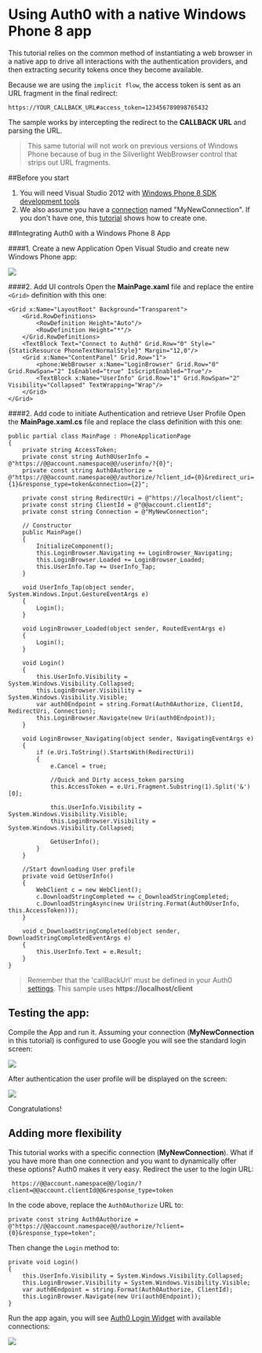 # Using Auth0 with a native Windows Phone 8 app

This tutorial relies on the common method of instantiating a web browser in a native app to drive all interactions with the authentication providers, and then extracting security tokens once they become available. 

Because we are using the `implicit flow`, the access token is sent as an URL fragment in the final redirect:

	https://YOUR_CALLBACK_URL#access_token=123456789098765432

The sample works by intercepting the redirect to the __CALLBACK URL__ and parsing the URL.

> This same tutorial will not work on previous versions of Windows Phone because of bug in the Silverlight WebBrowser control that strips out URL fragments.

##Before you start

1. You will need Visual Studio 2012 with [Windows Phone 8 SDK development tools](http://go.microsoft.com/fwlink/?LinkId=265772)
2. We also assume you have a [connection](https://app.auth0.com/#/connections) named "MyNewConnection". If you don't have one, this [tutorial](createconnection) shows how to create one.

##Integrating Auth0 with a Windows Phone 8 App

####1. Create a new Application
Open Visual Studio and create new Windows Phone app:

![](img/wp8-step1.png)

####2. Add UI controls
Open the __MainPage.xaml__ file and replace the entire `<Grid>` definition with this one:

    <Grid x:Name="LayoutRoot" Background="Transparent">
        <Grid.RowDefinitions>
            <RowDefinition Height="Auto"/>
            <RowDefinition Height="*"/>
        </Grid.RowDefinitions>
        <TextBlock Text="Connect to Auth0" Grid.Row="0" Style="{StaticResource PhoneTextNormalStyle}" Margin="12,0"/>
        <Grid x:Name="ContentPanel" Grid.Row="1">
            <phone:WebBrowser x:Name="LoginBrowser" Grid.Row="0" Grid.RowSpan="2" IsEnabled="true" IsScriptEnabled="True"/>
            <TextBlock x:Name="UserInfo" Grid.Row="1" Grid.RowSpan="2" Visibility="Collapsed" TextWrapping="Wrap"/>
        </Grid>
    </Grid>

####2. Add code to initiate Authentication and retrieve User Profile
Open the __MainPage.xaml.cs__ file and replace the class definition with this one:

    public partial class MainPage : PhoneApplicationPage
    {
        private string AccessToken;
        private const string Auth0UserInfo = @"https://@@account.namespace@@/userinfo/?{0}";
        private const string Auth0Authorize = @"https://@@account.namespace@@/authorize/?client_id={0}&redirect_uri={1}&response_type=token&connection={2}";

        private const string RedirectUri = @"https://localhost/client";
        private const string ClientId = @"@@account.clientId";
        private const string Connection = @"MyNewConnection";

        // Constructor
        public MainPage()
        {
            InitializeComponent();
            this.LoginBrowser.Navigating += LoginBrowser_Navigating;
            this.LoginBrowser.Loaded += LoginBrowser_Loaded;
            this.UserInfo.Tap += UserInfo_Tap;
        }

        void UserInfo_Tap(object sender, System.Windows.Input.GestureEventArgs e)
        {
            Login();
        }

        void LoginBrowser_Loaded(object sender, RoutedEventArgs e)
        {
            Login();
        }

        void Login()
        {
            this.UserInfo.Visibility = System.Windows.Visibility.Collapsed;
            this.LoginBrowser.Visibility = System.Windows.Visibility.Visible;
            var auth0Endpoint = string.Format(Auth0Authorize, ClientId, RedirectUri, Connection);
            this.LoginBrowser.Navigate(new Uri(auth0Endpoint));
        }

        void LoginBrowser_Navigating(object sender, NavigatingEventArgs e)
        {
            if (e.Uri.ToString().StartsWith(RedirectUri))
            {
                e.Cancel = true;

                //Quick and Dirty access_token parsing
                this.AccessToken = e.Uri.Fragment.Substring(1).Split('&')[0];

                this.UserInfo.Visibility = System.Windows.Visibility.Visible;
                this.LoginBrowser.Visibility = System.Windows.Visibility.Collapsed;

                GetUserInfo();
            }
        }

        //Start downloading User profile
        private void GetUserInfo()
        {
            WebClient c = new WebClient();
            c.DownloadStringCompleted += c_DownloadStringCompleted;
            c.DownloadStringAsync(new Uri(string.Format(Auth0UserInfo, this.AccessToken)));
        }

        void c_DownloadStringCompleted(object sender, DownloadStringCompletedEventArgs e)
        {
            this.UserInfo.Text = e.Result;
        }
    }

> Remember that the 'callBackUrl' must be defined in your Auth0 [settings](https://app.auth0.com/#/settings). This sample uses __https://localhost/client__

## Testing the app:

Compile the App and run it. Assuming your connection (__MyNewConnection__ in this tutorial) is configured to use Google you will see the standard login screen:

![](img/wp8-step3.png) 

After authentication the user profile will be displayed on the screen:

![](img/wp8-step4.png) 

Congratulations!

## Adding more flexibility
This tutorial works with a specific connection (__MyNewConnection__). What if you have more than one connection and you want to dynamically offer these options? Auth0 makes it very easy. Redirect the user to the login URL:

     https://@@account.namespace@@/login/?client=@@account.clientId@@&response_type=token

In the code above, replace the `Auth0Authorize` URL to:

    private const string Auth0Authorize = @"https://@@account.namespace@@/authorize/?client={0}&response_type=token";

Then change the `Login` method to:

    private void Login()
    {
        this.UserInfo.Visibility = System.Windows.Visibility.Collapsed;
        this.LoginBrowser.Visibility = System.Windows.Visibility.Visible;
        var auth0Endpoint = string.Format(Auth0Authorize, ClientId);
        this.LoginBrowser.Navigate(new Uri(auth0Endpoint));
    }

Run the app again, you will see [Auth0 Login Widget](widget) with available connections:

![](img/wp8-step5.png) 
